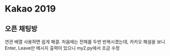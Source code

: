 # Kakao 2019

## 오픈 채팅방

연관 배열 사용하면 쉽게 해결. 처음에는 전체를 두번 반복시켰는데, 카카오 해설을 보니 Enter, Leave만 메시지 출력이 있으니 my2.py에서 조금 수정
